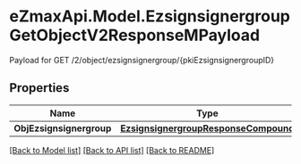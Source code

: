 # eZmaxApi.Model.EzsignsignergroupGetObjectV2ResponseMPayload
Payload for GET /2/object/ezsignsignergroup/{pkiEzsignsignergroupID}

## Properties

Name | Type | Description | Notes
------------ | ------------- | ------------- | -------------
**ObjEzsignsignergroup** | [**EzsignsignergroupResponseCompound**](EzsignsignergroupResponseCompound.md) |  | 

[[Back to Model list]](../README.md#documentation-for-models) [[Back to API list]](../README.md#documentation-for-api-endpoints) [[Back to README]](../README.md)

